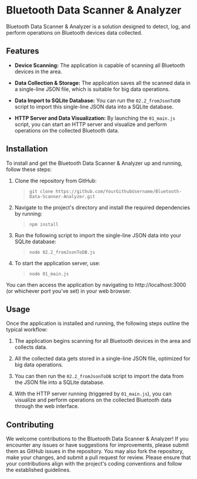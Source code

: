 # Bluetooth Data Scanner & Analyzer

Bluetooth Data Scanner & Analyzer is a solution designed to detect, log, and perform operations on Bluetooth devices data collected.

## Features

+ **Device Scanning:** The application is capable of scanning all Bluetooth devices in the area.

+ **Data Collection & Storage:** The application saves all the scanned data in a single-line JSON file, which is suitable for big data operations.

+ **Data Import to SQLite Database:** You can run the `02.2_fromJsonToDB` script to import this single-line JSON data into a SQLite database.

+ **HTTP Server and Data Visualization:** By launching the `01_main.js` script, you can start an HTTP server and visualize and perform operations on the collected Bluetooth data.

## Installation

To install and get the Bluetooth Data Scanner & Analyzer up and running, follow these steps:

1. Clone the repository from GitHub:
    >`git clone https://github.com/YourGithubUsername/Bluetooth-Data-Scanner-Analyzer.git`

2. Navigate to the project's directory and install the required dependencies by running:
    >`npm install`

3. Run the following script to import the single-line JSON data into your SQLite database:
    >`node 02.2_fromJsonToDB.js`

4. To start the application server, use:
    >`node 01_main.js`

You can then access the application by navigating to http://localhost:3000 (or whichever port you've set) in your web browser.

## Usage

Once the application is installed and running, the following steps outline the typical workflow:

1. The application begins scanning for all Bluetooth devices in the area and collects data.

2. All the collected data gets stored in a single-line JSON file, optimized for big data operations.

3. You can then run the `02.2_fromJsonToDB` script to import the data from the JSON file into a SQLite database.

4. With the HTTP server running (triggered by `01_main.js`), you can visualize and perform operations on the collected Bluetooth data through the web interface.

## Contributing

We welcome contributions to the Bluetooth Data Scanner & Analyzer! If you encounter any issues or have suggestions for improvements, please submit them as GitHub issues in the repository. You may also fork the repository, make your changes, and submit a pull request for review. Please ensure that your contributions align with the project's coding conventions and follow the established guidelines.

